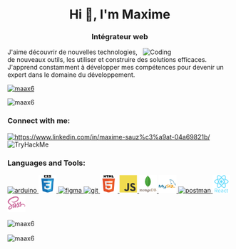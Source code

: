  <h1 align="center">Hi 👋, I'm Maxime</h1>
 <h3 align="center"> Intégrateur web  </h3>
 
<img align="right" alt="Coding" width="200" src="https://gifdb.com/images/high/coding-animated-laptop-flow-stream-ja04010rm5o68zfk.webp">
J'aime découvrir de nouvelles technologies, de nouveaux outils, les utiliser et construire des solutions efficaces. J'apprend constamment à développer mes compétences pour devenir un expert dans le domaine du développement.



<p align="left"> <a href="https://github.com/ryo-ma/github-profile-trophy"><img src="https://github-profile-trophy.vercel.app/?username=maax6" alt="maax6" /></a> </p>
<p align="left"> <img src="https://komarev.com/ghpvc/?username=maax6&label=Profile%20views&color=0e75b6&style=flat" alt="maax6" /> </p>
<h3 align="left">Connect with me:</h3>
<p align="left">
<a href="https://www.linkedin.com/in/maxime-sauz%c3%a9at-04a69821b/" target="blank"><img align="center" src="https://raw.githubusercontent.com/rahuldkjain/github-profile-readme-generator/master/src/images/icons/Social/linked-in-alt.svg" alt="https://www.linkedin.com/in/maxime-sauz%c3%a9at-04a69821b/" height="30" width="40" /></a>
<img src="https://tryhackme-badges.s3.amazonaws.com/maxmtlfr.png" alt="TryHackMe">
</p>

<h3 align="left">Languages and Tools:</h3>
<p align="left"> <a href="https://www.arduino.cc/" target="_blank" rel="noreferrer"> <img src="https://cdn.worldvectorlogo.com/logos/arduino-1.svg" alt="arduino" width="40" height="40"/> </a> <a href="https://www.w3schools.com/css/" target="_blank" rel="noreferrer"> <img src="https://raw.githubusercontent.com/devicons/devicon/master/icons/css3/css3-original-wordmark.svg" alt="css3" width="40" height="40"/> </a> <a href="https://www.figma.com/" target="_blank" rel="noreferrer"> <img src="https://www.vectorlogo.zone/logos/figma/figma-icon.svg" alt="figma" width="40" height="40"/> </a> <a href="https://git-scm.com/" target="_blank" rel="noreferrer"> <img src="https://www.vectorlogo.zone/logos/git-scm/git-scm-icon.svg" alt="git" width="40" height="40"/> </a> <a href="https://www.w3.org/html/" target="_blank" rel="noreferrer"> <img src="https://raw.githubusercontent.com/devicons/devicon/master/icons/html5/html5-original-wordmark.svg" alt="html5" width="40" height="40"/> </a> <a href="https://developer.mozilla.org/en-US/docs/Web/JavaScript" target="_blank" rel="noreferrer"> <img src="https://raw.githubusercontent.com/devicons/devicon/master/icons/javascript/javascript-original.svg" alt="javascript" width="40" height="40"/> </a> <a href="https://www.mongodb.com/" target="_blank" rel="noreferrer"> <img src="https://raw.githubusercontent.com/devicons/devicon/master/icons/mongodb/mongodb-original-wordmark.svg" alt="mongodb" width="40" height="40"/> </a> <a href="https://www.mysql.com/" target="_blank" rel="noreferrer"> <img src="https://raw.githubusercontent.com/devicons/devicon/master/icons/mysql/mysql-original-wordmark.svg" alt="mysql" width="40" height="40"/> </a> <a href="https://postman.com" target="_blank" rel="noreferrer"> <img src="https://www.vectorlogo.zone/logos/getpostman/getpostman-icon.svg" alt="postman" width="40" height="40"/> </a> <a href="https://reactjs.org/" target="_blank" rel="noreferrer"> <img src="https://raw.githubusercontent.com/devicons/devicon/master/icons/react/react-original-wordmark.svg" alt="react" width="40" height="40"/> </a> <a href="https://sass-lang.com" target="_blank" rel="noreferrer"> <img src="https://raw.githubusercontent.com/devicons/devicon/master/icons/sass/sass-original.svg" alt="sass" width="40" height="40"/> </a> </p>

<p><img align="center" src="https://github-readme-stats.vercel.app/api/top-langs?username=maax6&show_icons=true&locale=en&layout=compact" alt="maax6" /></p>

<p><img align="center" src="https://github-readme-streak-stats.herokuapp.com/?user=maax6&" alt="maax6" /></p>

